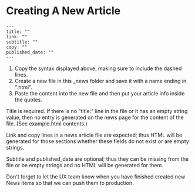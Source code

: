 # Creating A New Article

```
---
title: ""
link: ""
subtitle: ""
copy: ""
published_date: ""
---
```

1. Copy the syntax displayed above, making sure to include the dashed lines.
2. Create a new file in this _news folder and save it with a name ending in ".html".
3. Paste the content into the new file and then put your article info inside the quotes.

Title is required. If there is no "title:" line in the file or it has an empty
string value, then no entry is generated on the news page for the content of
the file. (See example.html contents.)

Link and copy lines in a news article file are expected; thus HTML will
be generated for those sections whether these fields do not exist or are
empty strings.

Subtitle and published_date are optional; thus they can be missing from the
file or be empty strings and no HTML will be generated for them.

Don't forget to let the UX team know when you have finished created new News
items so that we can push them to production.
